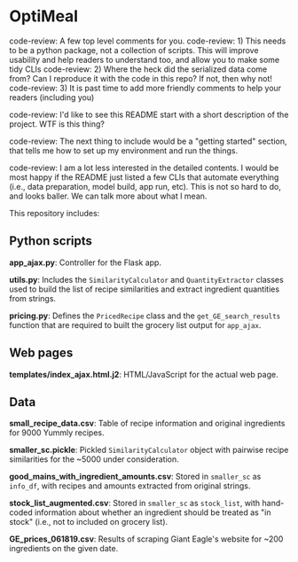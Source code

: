 OptiMeal
===============

code-review: A few top level comments for you.
code-review: 1) This needs to be a python package, not a collection of scripts. This will improve
    usability and help readers to understand too, and allow you to make some tidy CLIs
code-review: 2) Where the heck did the serialized data come from? Can I reproduce it with the code in this repo?
    If not, then why not!
code-review: 3) It is past time to add more friendly comments to help your readers (including you)

code-review: I'd like to see this README start with a short description of the project. WTF is this thing?

code-review: The next thing to include would be a "getting started" section, that tells me how to set
    up my environment and run the things.

code-review: I am a lot less interested in the detailed contents. I would be most happy if the README
    just listed a few CLIs that automate everything (i.e., data preparation, model build, app run, etc).
    This is not so hard to do, and looks baller. We can talk more about what I mean.

This repository includes:

Python scripts
-------------
**app_ajax.py**: Controller for the Flask app.

**utils.py**: Includes the `SimilarityCalculator` and `QuantityExtractor` classes used to build the list of recipe similarities and extract ingredient quantities from strings.

**pricing.py**: Defines the `PricedRecipe` class and the `get_GE_search_results` function that are required to built the grocery list output for `app_ajax`.

Web pages
---------
**templates/index_ajax.html.j2**: HTML/JavaScript for the actual web page.

Data
----

**small_recipe_data.csv**: Table of recipe information and original ingredients for 9000 Yummly recipes.

**smaller_sc.pickle**: Pickled `SimilarityCalculator` object with pairwise recipe similarities for the ~5000 under consideration.

**good_mains_with_ingredient_amounts.csv**: Stored in ``smaller_sc`` as ``info_df``, with recipes and amounts extracted from original strings.

**stock_list_augmented.csv**: Stored in ``smaller_sc`` as ``stock_list``, with hand-coded information about whether an ingredient should be treated as "in stock" (i.e., not to included on grocery list).

**GE_prices_061819.csv**: Results of scraping Giant Eagle's website for ~200 ingredients on the given date.


